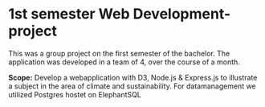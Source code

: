 # 1st semester Web Development-project

This was a group project on the first semester of the bachelor. The application was developed in a team of 4, over the course of a month. 

**Scope:** Develop a  webapplication with D3,  Node.js & Express.js to illustrate a subject in the area of climate and sustainability. For datamanagement we utilized Postgres hostet on ElephantSQL

